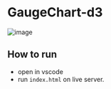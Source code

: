 # GaugeChart-d3

![image](https://github.com/AriaBalaei/GaugeChart-d3/assets/141871802/c9fe042b-220a-4641-9a93-6c68e60e041d)

## How to run

 - open in vscode
 - run `index.html` on live server.

